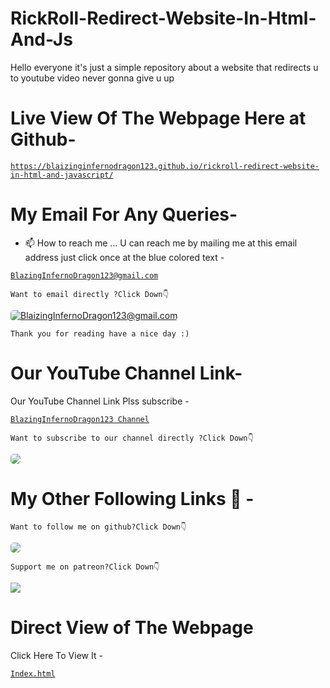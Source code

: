# RickRoll-Redirect-Website-In-Html-And-Js
Hello everyone it's just a simple repository about a website that redirects u to youtube video never gonna give u up

# Live View Of The Webpage Here at Github-
<a href="https://blaizinginfernodragon123.github.io/rickroll-redirect-website-in-html-and-javascript/">

```
https://blaizinginfernodragon123.github.io/rickroll-redirect-website-in-html-and-javascript/
```
</a>

# My Email For Any Queries-
- 📫 How to reach me ... U can reach me by mailing me at this email address just click once at the blue colored text - <a href="mailto:blazinginfernodragon123@gmail.com">
```
BlazingInfernoDragon123@gmail.com
```
</a>

`
Want to email directly ?Click Down👇
`

<a href="mailto:blazinginfernodragon123@gmail.com">
<img src="https://charityengine.net/wp-content/uploads/2022/05/CE-Icon-_Email-Marketing.svg" style="border-radius:5px" alt="BlaizingInfernoDragon123@gmail.com">
</a>



`
Thank you for reading have a nice day :)
`

# Our YouTube Channel Link-
Our YouTube Channel Link Plss subscribe -
<a href="https://youtube.com/channel/UC94rjmYz21IBREgkLaQ7NVA">
```
BlazingInfernoDragon123 Channel
```
</a>

<!-- Github -->

`
Want to subscribe to our channel directly ?Click Down👇
`

<a href="https://youtube.com/channel/UC94rjmYz21IBREgkLaQ7NVA">
<img src="https://uxwing.com/wp-content/themes/uxwing/download/brands-and-social-media/youtube-subscription-icon.svg" style="border-radius:5px">
</a>


# My Other Following Links 🔗 - 

<!-- Github -->

`
Want to follow me on github?Click Down👇
`

<a href="https://github.com/blaizinginfernodragon123">
<img src="https://cdn.neow.in/news/images/uploaded/2020/12/1608232185_github_logo_1.jpg" style="border-radius:5px">
</a>

<!--[![patreon]-->
`
Support me on patreon?Click Down👇
`

<a href="https://patreon.com/blaizinginfernodragon123">
<img src="https://1.bp.blogspot.com/-7bPYnbDpDMg/YFfPMuFKyyI/AAAAAAAAS6A/8F8MMmMP4AQSACqo1EAshGTQhm0HEaKygCLcBGAsYHQ/s640/76jg.png">
</a>

# Direct View of The Webpage 
Click Here To View It -
<a href="https://youtu.be/dQw4w9WgXcQ">

```
Index.html
```
</a>
